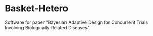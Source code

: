 # Basket-Hetero
Software for paper "Bayesian Adaptive Design for Concurrent Trials Involving Biologically-Related Diseases"
